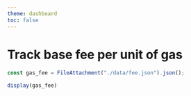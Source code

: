 ```yaml
---
theme: dashboard
toc: false
---
```


# Track base fee per unit of gas

```js
const gas_fee = FileAttachment("./data/fee.json").json();
```

```js
display(gas_fee)
```